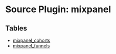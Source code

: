 # Source Plugin: mixpanel

## Tables

- [mixpanel_cohorts](https://github.com/cloudquery/cloudquery/blob/main/plugins/source/mixpanel/docs/tables/mixpanel_cohorts.md)
- [mixpanel_funnels](https://github.com/cloudquery/cloudquery/blob/main/plugins/source/mixpanel/docs/tables/mixpanel_funnels.md)